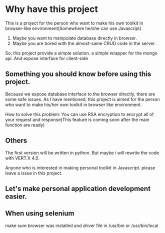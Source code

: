 # Why have this project
This is a project for the person who want to make his own toolkit in browser-like environment(Somewhere he/she can use Javascript).

1. Maybe you want to manipulate database directly in browser.
2. Maybe you are bored with the almost-same CRUD code in the server.

So, this project provide a simple solution. a simple wrapper for the mongo api.
And expose interface for client-side

## Something you should know before using this project.
Because we expose database interface to the browser directly, there are some safe issues.
As I have mentioned, this project is aimed for the person who want to make his/her own toolkit in browser like environment.

How to solve this problem:
You can use RSA encryption to encrypt all of your request and response(This feature is coming soon after the main function are ready)

## Others
The first version will be written in python.
But maybe i will rewrite the code with VERT.X 4.0.

Anyone who is interested in making personal toolkit in Javascript. please leave a issue in this project.

## Let's make personal application development easier.

## When using selenium
make sure browser was installed and driver file in /usr/bin or /usr/bin/local

